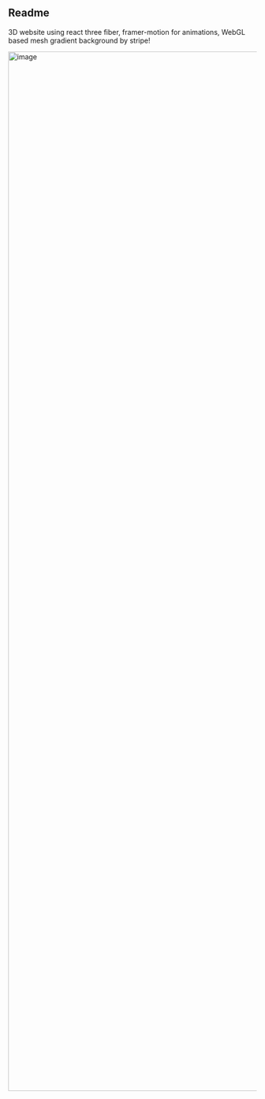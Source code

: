 ## Readme

3D website using react three fiber, framer-motion for animations, WebGL based mesh gradient background by stripe!

<img width="2105" alt="image" src="https://github.com/user-attachments/assets/63937038-4557-49ad-baa4-878775d56ac0">
